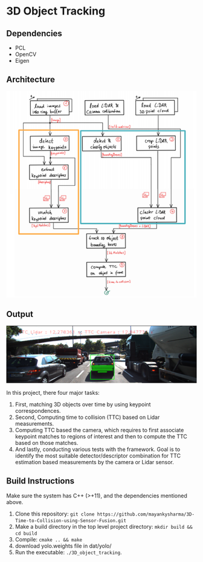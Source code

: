 # 3D Object Tracking
## Dependencies
- PCL
- OpenCV
- Eigen

## Architecture
<img src="images/code_structure.png"/>

## Output
<img src="images/final_sensor_ttc.png"/>

In this project, there four major tasks: 
1. First, matching 3D objects over time by using keypoint correspondences. 
2. Second, Computing time to collision (TTC) based on Lidar measurements. 
3. Computing TTC based the camera, which requires to first associate keypoint matches to regions of interest and then to compute the TTC based on those matches. 
4. And lastly, conducting various tests with the framework. Goal is to identify the most suitable detector/descriptor combination for TTC estimation based measurements by the camera or Lidar sensor. 


## Build Instructions
Make sure the system has C++ (>+11), and the dependencies mentioned above. 

1. Clone this repository:
```git clone https://github.com/mayankysharma/3D-Time-to-Collision-using-Sensor-Fusion.git```
2. Make a build directory in the top level project directory: `mkdir build && cd build`
3. Compile: `cmake .. && make`
4. download yolo.weights file in dat/yolo/
5. Run  the executable: `./3D_object_tracking`.

